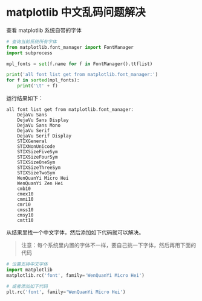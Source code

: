 # matplotlib 中文乱码问题解决

查看 matplotlib 系统自带的字体

```python
# 查询当前系统所有字体
from matplotlib.font_manager import FontManager
import subprocess

mpl_fonts = set(f.name for f in FontManager().ttflist)

print('all font list get from matplotlib.font_manager:')
for f in sorted(mpl_fonts):
    print('\t' + f)
```

运行结果如下：

```text
all font list get from matplotlib.font_manager:
	DejaVu Sans
	DejaVu Sans Display
	DejaVu Sans Mono
	DejaVu Serif
	DejaVu Serif Display
	STIXGeneral
	STIXNonUnicode
	STIXSizeFiveSym
	STIXSizeFourSym
	STIXSizeOneSym
	STIXSizeThreeSym
	STIXSizeTwoSym
	WenQuanYi Micro Hei
	WenQuanYi Zen Hei
	cmb10
	cmex10
	cmmi10
	cmr10
	cmss10
	cmsy10
	cmtt10
```

从结果里找一个中文字体，然后添加如下代码就可以解决。

> 注意：每个系统里内置的字体不一样，要自己挑一下字体，然后再用下面的代码

```python
# 设置支持中文字体
import matplotlib
matplotlib.rc('font', family='WenQuanYi Micro Hei')

# 或者添加如下代码
plt.rc('font', family='WenQuanYi Micro Hei')
```
